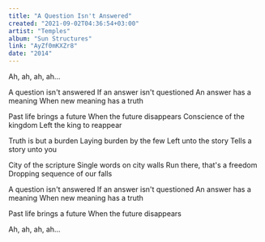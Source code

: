 ```yaml
---
title: "A Question Isn't Answered"
created: "2021-09-02T04:36:54+03:00"
artist: "Temples"
album: "Sun Structures"
link: "AyZf0mKXZr8"
date: "2014"
---
```


Ah, ah, ah, ah...

A question isn't answered
If an answer isn't questioned
An answer has a meaning
When new meaning has a truth

Past life brings a future
When the future disappears
Conscience of the kingdom
Left the king to reappear

Truth is but a burden
Laying burden by the few
Left unto the story
Tells a story unto you

City of the scripture
Single words on city walls
Run there, that's a freedom
Dropping sequence of our falls

A question isn't answered
If an answer isn't questioned
An answer has a meaning
When new meaning has a truth

Past life brings a future
When the future disappears

Ah, ah, ah, ah...
